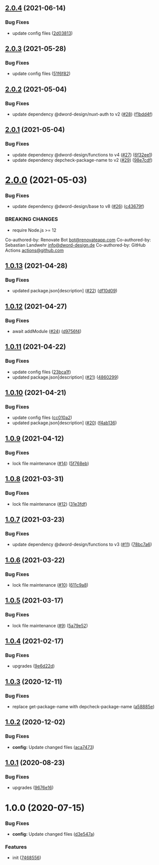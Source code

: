 ## [2.0.4](https://github.com/dword-design/nuxt-pouchdb/compare/v2.0.3...v2.0.4) (2021-06-14)


### Bug Fixes

* update config files ([2d03813](https://github.com/dword-design/nuxt-pouchdb/commit/2d03813981d10c847b5910c8e359b82543b06a54))

## [2.0.3](https://github.com/dword-design/nuxt-pouchdb/compare/v2.0.2...v2.0.3) (2021-05-28)


### Bug Fixes

* update config files ([51f6f82](https://github.com/dword-design/nuxt-pouchdb/commit/51f6f826be5670f1f8fca76c76073aa86f19d5d3))

## [2.0.2](https://github.com/dword-design/nuxt-pouchdb/compare/v2.0.1...v2.0.2) (2021-05-04)


### Bug Fixes

* update dependency @dword-design/nuxt-auth to v2 ([#28](https://github.com/dword-design/nuxt-pouchdb/issues/28)) ([f1bdd4f](https://github.com/dword-design/nuxt-pouchdb/commit/f1bdd4f55fd89ef5e582b4e322cf76ccc924e87a))

## [2.0.1](https://github.com/dword-design/nuxt-pouchdb/compare/v2.0.0...v2.0.1) (2021-05-04)


### Bug Fixes

* update dependency @dword-design/functions to v4 ([#27](https://github.com/dword-design/nuxt-pouchdb/issues/27)) ([6f32ee1](https://github.com/dword-design/nuxt-pouchdb/commit/6f32ee193bc3852c243c57b17264503d3bb0260e))
* update dependency depcheck-package-name to v2 ([#29](https://github.com/dword-design/nuxt-pouchdb/issues/29)) ([98e7cdf](https://github.com/dword-design/nuxt-pouchdb/commit/98e7cdf5c72a2834799d347df2fbed7526a92f40))

# [2.0.0](https://github.com/dword-design/nuxt-pouchdb/compare/v1.0.13...v2.0.0) (2021-05-03)


### Bug Fixes

* update dependency @dword-design/base to v8 ([#26](https://github.com/dword-design/nuxt-pouchdb/issues/26)) ([c43679f](https://github.com/dword-design/nuxt-pouchdb/commit/c43679f28fff09fa9b7cec475cf2d1208c470ed1))


### BREAKING CHANGES

* require Node.js >= 12

Co-authored-by: Renovate Bot <bot@renovateapp.com>
Co-authored-by: Sebastian Landwehr <info@dword-design.de>
Co-authored-by: GitHub Actions <actions@github.com>

## [1.0.13](https://github.com/dword-design/nuxt-pouchdb/compare/v1.0.12...v1.0.13) (2021-04-28)


### Bug Fixes

* updated package.json[description] ([#22](https://github.com/dword-design/nuxt-pouchdb/issues/22)) ([df10d09](https://github.com/dword-design/nuxt-pouchdb/commit/df10d096a1129b536c8713cbb48996b83d6f1ef8))

## [1.0.12](https://github.com/dword-design/nuxt-pouchdb/compare/v1.0.11...v1.0.12) (2021-04-27)


### Bug Fixes

* await addModule ([#24](https://github.com/dword-design/nuxt-pouchdb/issues/24)) ([d9756f4](https://github.com/dword-design/nuxt-pouchdb/commit/d9756f49399a835b937da90ade04be4aedda8a0c))

## [1.0.11](https://github.com/dword-design/nuxt-pouchdb/compare/v1.0.10...v1.0.11) (2021-04-22)


### Bug Fixes

* update config files ([23bca1f](https://github.com/dword-design/nuxt-pouchdb/commit/23bca1f897f6c528355993990a6783b1c4986427))
* updated package.json[description] ([#21](https://github.com/dword-design/nuxt-pouchdb/issues/21)) ([4860299](https://github.com/dword-design/nuxt-pouchdb/commit/4860299c44140691b15efee79015fca44848314c))

## [1.0.10](https://github.com/dword-design/nuxt-pouchdb/compare/v1.0.9...v1.0.10) (2021-04-21)


### Bug Fixes

* update config files ([cc010a2](https://github.com/dword-design/nuxt-pouchdb/commit/cc010a2d5b5752b5d087593cc7507e078c42faed))
* updated package.json[description] ([#20](https://github.com/dword-design/nuxt-pouchdb/issues/20)) ([f4ab136](https://github.com/dword-design/nuxt-pouchdb/commit/f4ab13694a4cee14ab19adab958da652aa5c7eac))

## [1.0.9](https://github.com/dword-design/nuxt-pouchdb/compare/v1.0.8...v1.0.9) (2021-04-12)


### Bug Fixes

* lock file maintenance ([#14](https://github.com/dword-design/nuxt-pouchdb/issues/14)) ([5f768eb](https://github.com/dword-design/nuxt-pouchdb/commit/5f768eb7841232f7a65fb930c84733f80f8eedd9))

## [1.0.8](https://github.com/dword-design/nuxt-pouchdb/compare/v1.0.7...v1.0.8) (2021-03-31)


### Bug Fixes

* lock file maintenance ([#12](https://github.com/dword-design/nuxt-pouchdb/issues/12)) ([31e3fdf](https://github.com/dword-design/nuxt-pouchdb/commit/31e3fdf867dfdd2270b841c02330b27b1f1d85ee))

## [1.0.7](https://github.com/dword-design/nuxt-pouchdb/compare/v1.0.6...v1.0.7) (2021-03-23)


### Bug Fixes

* update dependency @dword-design/functions to v3 ([#11](https://github.com/dword-design/nuxt-pouchdb/issues/11)) ([78bc7a6](https://github.com/dword-design/nuxt-pouchdb/commit/78bc7a66e478cec2cea7f8bb6067d46d88c202c6))

## [1.0.6](https://github.com/dword-design/nuxt-pouchdb/compare/v1.0.5...v1.0.6) (2021-03-22)


### Bug Fixes

* lock file maintenance ([#10](https://github.com/dword-design/nuxt-pouchdb/issues/10)) ([611c9a8](https://github.com/dword-design/nuxt-pouchdb/commit/611c9a88a0be59120479ed593fa8a707a26b8c0b))

## [1.0.5](https://github.com/dword-design/nuxt-pouchdb/compare/v1.0.4...v1.0.5) (2021-03-17)


### Bug Fixes

* lock file maintenance ([#9](https://github.com/dword-design/nuxt-pouchdb/issues/9)) ([5a79e52](https://github.com/dword-design/nuxt-pouchdb/commit/5a79e5248c9add99045cda291d1624ac0a68ae5c))

## [1.0.4](https://github.com/dword-design/nuxt-pouchdb/compare/v1.0.3...v1.0.4) (2021-02-17)


### Bug Fixes

* upgrades ([9e6d22d](https://github.com/dword-design/nuxt-pouchdb/commit/9e6d22dd8d4736ab42530cc3a5a34c591f60b4a8))

## [1.0.3](https://github.com/dword-design/nuxt-pouchdb/compare/v1.0.2...v1.0.3) (2020-12-11)


### Bug Fixes

* replace get-package-name with depcheck-package-name ([a58885e](https://github.com/dword-design/nuxt-pouchdb/commit/a58885e4cfce1a57786a9011b29a90aafdbdc723))

## [1.0.2](https://github.com/dword-design/nuxt-pouchdb/compare/v1.0.1...v1.0.2) (2020-12-02)


### Bug Fixes

* **config:** Update changed files ([aca7473](https://github.com/dword-design/nuxt-pouchdb/commit/aca74731000c780814f195c32e1d268c94ff2304))

## [1.0.1](https://github.com/dword-design/nuxt-pouchdb/compare/v1.0.0...v1.0.1) (2020-08-23)


### Bug Fixes

* upgrades ([9676e16](https://github.com/dword-design/nuxt-pouchdb/commit/9676e169b2ad9476474b7f0c8ca5d62d41eae046))

# 1.0.0 (2020-07-15)


### Bug Fixes

* **config:** Update changed files ([d3e547a](https://github.com/dword-design/nuxt-pouchdb/commit/d3e547afeae60a509f59ff5fc3886d71ea704c63))


### Features

* init ([7468556](https://github.com/dword-design/nuxt-pouchdb/commit/7468556374726e6175c98421099da261a26c3080))
